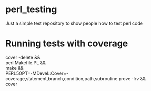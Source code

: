 # perl_testing
Just a simple test repository to show people how to test perl code
# Running tests with coverage
cover -delete && \
perl Makefile.PL && \
make && \
PERL5OPT=-MDevel::Cover=-coverage,statement,branch,condition,path,subroutine prove -lrv && \
cover
